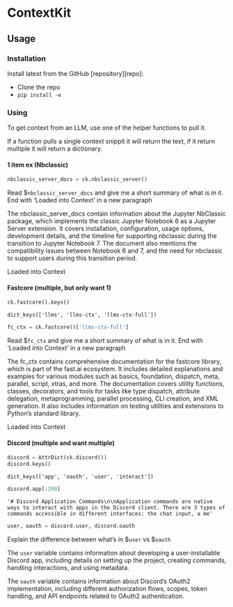 # ContextKit


<!-- WARNING: THIS FILE WAS AUTOGENERATED! DO NOT EDIT! -->

## Usage

### Installation

Install latest from the GitHub \[repository\]\[repo\]:

- Clone the repo
- `pip install -e`

### Using

To get context from an LLM, use one of the helper functions to pull it.

If a function pulls a single context snippit it will return the text, if
it return multiple it will return a dictionary.

#### 1 item ex (Nbclassic)

``` python
nbclassic_server_docs = ck.nbclassic_server()
```

Read \$`nbclassic_server_docs` and give me a short summary of what is in
it. End with ‘Loaded into Context’ in a new paragraph

The nbclassic_server_docs contain information about the Jupyter
NbClassic package, which implements the classic Jupyter Notebook 6 as a
Jupyter Server extension. It covers installation, configuration, usage
options, development details, and the timeline for supporting nbclassic
during the transition to Jupyter Notebook 7. The document also mentions
the compatibility issues between Notebook 6 and 7, and the need for
nbclassic to support users during this transition period.

Loaded into Context

#### Fastcore (multiple, but only want 1)

``` python
ck.fastcore().keys()
```

    dict_keys(['llms', 'llms-ctx', 'llms-ctx-full'])

``` python
fc_ctx = ck.fastcore()['llms-ctx-full']
```

Read \$`fc_ctx` and give me a short summary of what is in it. End with
‘Loaded into Context’ in a new paragraph

The fc_ctx contains comprehensive documentation for the fastcore
library, which is part of the fast.ai ecosystem. It includes detailed
explanations and examples for various modules such as basics,
foundation, dispatch, meta, parallel, script, xtras, and more. The
documentation covers utility functions, classes, decorators, and tools
for tasks like type dispatch, attribute delegation, metaprogramming,
parallel processing, CLI creation, and XML generation. It also includes
information on testing utilities and extensions to Python’s standard
library.

Loaded into Context

#### Discord (multiple and want multiple)

``` python
discord = AttrDict(ck.discord())
discord.keys()
```

    dict_keys(['app', 'oauth', 'user', 'interact'])

``` python
discord.app[:200]
```

    '# Discord Application Commands\n\nApplication commands are native ways to interact with apps in the Discord client. There are 3 types of commands accessible in different interfaces: the chat input, a me'

``` python
user, oauth = discord.user, discord.oauth
```

Explain the difference between what’s in \$`user` vs \$`oauth`

The `user` variable contains information about developing a
user-installable Discord app, including details on setting up the
project, creating commands, handling interactions, and using metadata.

The `oauth` variable contains information about Discord’s OAuth2
implementation, including different authorization flows, scopes, token
handling, and API endpoints related to OAuth2 authentication.
